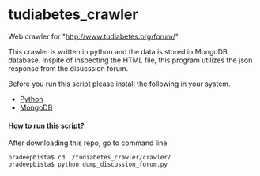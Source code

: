 

# tudiabetes_crawler
Web crawler for "http://www.tudiabetes.org/forum/". 

This crawler is written in python and the data is stored in MongoDB database.
Inspite of inspecting the HTML file, this program utilizes the json response from the disucssion forum.


Before you run this script please install the following in your system.
* [Python](https://www.python.org/downloads/)
* [MongoDB](https://docs.mongodb.org/manual/installation/)


#### How to run this script?
After downloading this repo, go to command line.
```
pradeepbista$ cd ./tudiabetes_crawler/crawler/
pradeepbista$ python dump_discussion_forum.py
```